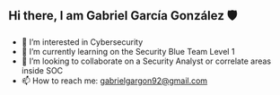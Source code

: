 ## Hi there, I am Gabriel García González 🛡️

- 👀 I’m interested in Cybersecurity
- 🌱 I’m currently learning on the Security Blue Team Level 1 
- 💞️ I’m looking to collaborate on a Security Analyst or correlate areas inside SOC
- 📫 How to reach me: gabrielgargon92@gmail.com
